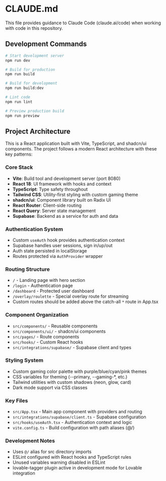 # CLAUDE.md

This file provides guidance to Claude Code (claude.ai/code) when working with code in this repository.

## Development Commands

```bash
# Start development server
npm run dev

# Build for production
npm run build

# Build for development
npm run build:dev

# Lint code
npm run lint

# Preview production build
npm run preview
```

## Project Architecture

This is a React application built with Vite, TypeScript, and shadcn/ui components. The project follows a modern React architecture with these key patterns:

### Core Stack
- **Vite**: Build tool and development server (port 8080)
- **React 18**: UI framework with hooks and context
- **TypeScript**: Type safety throughout
- **Tailwind CSS**: Utility-first styling with custom gaming theme
- **shadcn/ui**: Component library built on Radix UI
- **React Router**: Client-side routing
- **React Query**: Server state management
- **Supabase**: Backend as a service for auth and data

### Authentication System
- Custom `useAuth` hook provides authentication context
- Supabase handles user sessions, sign in/up/out
- Auth state persisted in localStorage
- Routes protected via `AuthProvider` wrapper

### Routing Structure
- `/` - Landing page with hero section
- `/login` - Authentication page
- `/dashboard` - Protected user dashboard
- `/overlay/roulette` - Special overlay route for streaming
- Custom routes should be added above the catch-all `*` route in App.tsx

### Component Organization
- `src/components/` - Reusable components
- `src/components/ui/` - shadcn/ui components
- `src/pages/` - Route components
- `src/hooks/` - Custom React hooks
- `src/integrations/supabase/` - Supabase client and types

### Styling System
- Custom gaming color palette with purple/blue/cyan/pink themes
- CSS variables for theming (--primary, --gaming-*, etc.)
- Tailwind utilities with custom shadows (neon, glow, card)
- Dark mode support via CSS classes

### Key Files
- `src/App.tsx` - Main app component with providers and routing
- `src/integrations/supabase/client.ts` - Supabase configuration
- `src/hooks/useAuth.tsx` - Authentication context and logic
- `vite.config.ts` - Build configuration with path aliases (@/)

### Development Notes
- Uses `@/` alias for src directory imports
- ESLint configured with React hooks and TypeScript rules
- Unused variables warning disabled in ESLint
- lovable-tagger plugin active in development mode for Lovable integration